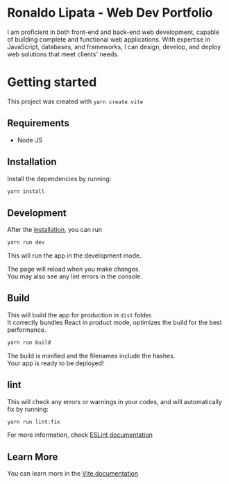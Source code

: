 # Ronaldo Lipata - Web Dev Portfolio
I am proficient in both front-end and back-end web development, capable of building complete and functional web applications. With expertise in JavaScript, databases, and frameworks, I can design, develop, and deploy web solutions that meet clients' needs.

# Getting started

This project was created with `yarn create vite`

## Requirements

- Node JS

## Installation

Install the dependencies by running:

```bash
yarn install
```
## Development

After the [installation](#installation), you can run

```bash
yarn run dev
```

This will run the app in the development mode.

The page will reload when you make changes.\
You may also see any lint errors in the console.

## Build

This will build the app for production in `dist` folder.\
It correctly bundles React in product mode, optimizes the build for the best performance.

```bash
yarn run build
```

The build is minified and the filenames include the hashes.\
Your app is ready to be deployed!

## lint

This will check any errors or warnings in your codes, and will automatically fix by running:

```bash
yarn run lint:fix
```

For more information, check [ESLint documentation](https://eslint.org/)

## Learn More

You can learn more in the [Vite documentation](https://vitejs.dev/guide/)
